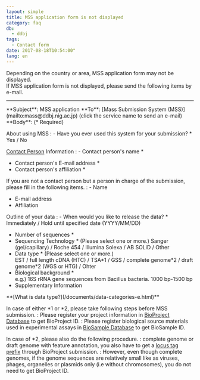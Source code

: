 ```yaml
---
layout: simple
title: MSS application form is not displayed
category: faq
db:
  - ddbj
tags: 
  - Contact form
date: 2017-08-18T10:54:00"
lang: en
---
```


Depending on the country or area, MSS application form may not be displayed.    
If MSS application form is not displayed, please send the following items by e-mail.
<hr>
**Subject**: MSS application    
**To**: [Mass Submission System (MSS)](mailto:mass@ddbj.nig.ac.jp) (click the service name to send an e-mail)    
**Body**: (<span class="red">*</span> Required)</p>

About using MSS
: - Have you ever used this system for your submission? <span class="red">*</span>    
Yes / No

[Contact Person](/ddbj/submission.html#contact) Information
: - Contact person's name <span class="red">*</span>
 - Contact person's E-mail address <span class="red">*</span>
 - Contact person's affiliation <span class="red">*</span>

If you are not a contact person but a person in charge of the submission, please fill in the following items.
: - Name
 - E-mail address
 - Affiliation

Outline of your data
: - When would you like to release the data? <span class="red">*</span>    
 Immediately / Hold until specified date (YYYY/MM/DD)</span></dd>
 - Number of sequences <span class="red">*</span>
 - Sequencing Technology <span class="red">*</span> (Please select one or more.)    Sanger (gel/capillary) / Roche 454 / Illumina Solexa / AB SOLiD / Other
 - Data type <span class="red">*</span> (Please select one or more.)    
    EST / full length cDNA (HTC) / TSA\*1 / GSS / complete genome\*2 / draft genome\*2 (WGS or HTG) / Ohter
 - Biological background <span class="red">*</span>    
    e.g.) 16S rRNA gene sequences from Bacillus bacteria. 1000 bp-1500 bp
 - Supplementary Information

<div class="attention" markdown="1">
**[What is data type?](/documents/data-categories-e.html)**

In case of either *1 or *2, please take following steps before MSS submission.
: Please register your project information in [BioProject Database](/bioproject/index-e.html) to get BioProject ID.
: Please register biological source materials used in experimental assays in [BioSample Database](/biosample/index-e.html) to get BioSample ID.

In case of *2, please also do the following procedure.
: complete genome or draft genome with feature annotation, you also have to get a [locus tag prefix](/ddbj/locus_tag-e.html) through BioProject submission.
: However, even though complete genomes, if the genome sequences are relatively small like as viruses, phages, organelles or plasmids only (i.e without chromosomes), you do not need to get BioProject ID.

</div>
